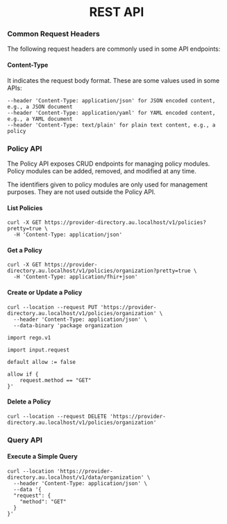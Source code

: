 <h1 align="center">REST API</h1>

### Common Request Headers

The following request headers are commonly used in some API endpoints:

#### Content-Type

It indicates the request body format. These are some values used in some APIs:

```
--header 'Content-Type: application/json' for JSON encoded content, e.g., a JSON document
--header 'Content-Type: application/yaml' for YAML encoded content, e.g., a YAML document
--header 'Content-Type: text/plain' for plain text content, e.g., a policy
```

### Policy API

The Policy API exposes CRUD endpoints for managing policy modules. Policy modules can be added, removed, and modified at any time.

The identifiers given to policy modules are only used for management purposes. They are not used outside the Policy API.

#### List Policies

```
curl -X GET https://provider-directory.au.localhost/v1/policies?pretty=true \
  -H 'Content-Type: application/json'
```

#### Get a Policy

```
curl -X GET https://provider-directory.au.localhost/v1/policies/organization?pretty=true \
  -H 'Content-Type: application/fhir+json'
```

#### Create or Update a Policy

```
curl --location --request PUT 'https://provider-directory.au.localhost/v1/policies/organization' \
  --header 'Content-Type: application/json' \
  --data-binary 'package organization

import rego.v1

import input.request

default allow := false

allow if {
	request.method == "GET"
}'
```

#### Delete a Policy

```
curl --location --request DELETE 'https://provider-directory.au.localhost/v1/policies/organization'
```

### Query API

#### Execute a Simple Query

```
curl --location 'https://provider-directory.au.localhost/v1/data/organization' \
  --header 'Content-Type: application/json' \
  --data '{
  "request": {
    "method": "GET"
  }
}' 
```
